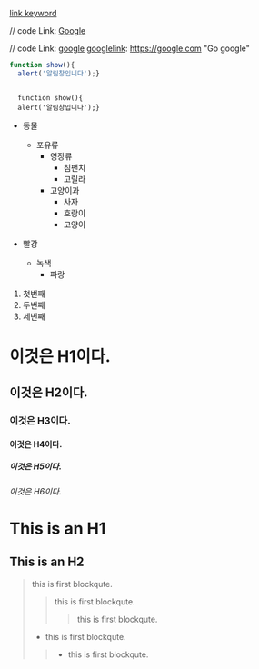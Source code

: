 
[link keyword][id]

[id]: URL "Optional Title here"

// code
Link: [Google][googlelink]

[googlelink]: https://google.com "Go google"



// code
Link: [google][googlelink]
[googlelink]: https://google.com "Go google"



```javascript
function show(){
  alert('알림창입니다');}
```


<pre><code>
  function show(){
  alert('알림창입니다');}
</code></pre>

* 동물
  * 포유류
    * 영장류
      * 침팬치
      * 고릴라
    * 고양이과
      * 사자
      * 호랑이
      * 고양이

* 빨강
  * 녹색
    * 파랑

1. 첫번째
2. 두번째
3. 세번째

# 이것은 H1이다.
## 이것은 H2이다.
### 이것은 H3이다.
#### 이것은 H4이다.
##### 이것은 H5이다.
###### 이것은 H6이다.

This is an H1
=============
This is an H2
-------------

>this is first blockqute.
>>this is first blockqute.
>>>this is first blockqute.
>- this is first blockqute.
>>- this is first blockqute.
